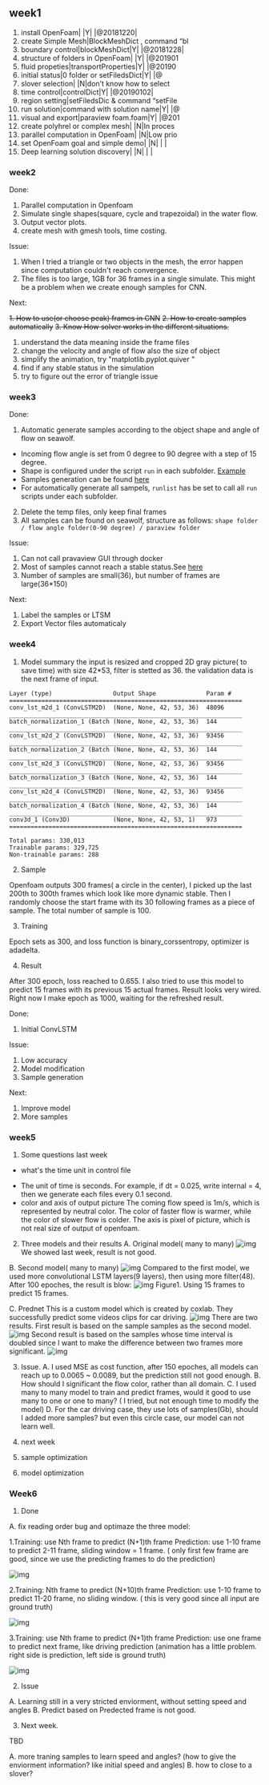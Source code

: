 ## week1
1. install OpenFoam| |Y| |@20181220| 
2. create Simple Mesh|BlockMeshDict , command “bl
3. boundary control|blockMeshDict|Y| |@20181228| 
4. structure of folders in OpenFoam| |Y| |@201901
5. fluid propeties|transportProperties|Y| |@20190
6. initial status|0 folder or setFiledsDict|Y| |@
7. slover selection| |N|don’t know how to select 
8. time control|controlDict|Y| |@20190102| 
9. region setting|setFiledsDic & command “setFile
10. run solution|command with solution name|Y| |@
11. visual and export|paraview foam.foam|Y| |@201
12. create polyhrel or complex mesh| |N|In proces
13. parallel computation in OpenFoam| |N|Low prio
14. set OpenFoam goal and simple demo| |N| | | 
15. Deep learning solution discovery| |N| | | 

### week2
Done:

1. Parallel computation in Openfoam
2. Simulate single shapes(square, cycle and trapezoidal) in the water flow.
3. Output vector plots.
4. create mesh with gmesh tools,  time costing.

Issue:

1. When I tried a triangle or two objects in the mesh, the error happen since computation couldn't reach convergence.
2. The files is too large, 1GB for 36 frames in a single simulate. This might be a problem when we create enough samples for CNN.

Next:

~~1. How to use(or choose peak) frames in CNN~~
~~2. How to create samples automatically~~
~~3. Know How solver works in the different situations.~~

1. understand the data meaning inside the frame files
2. change the velocity and angle  of flow also the size of object
3. simplify the animation, try "matplotlib.pyplot.quiver "
4. find if any stable status in the simulation
5. try to figure out the error of triangle issue

### week3
Done:
1. Automatic generate samples according to the object shape and angle of flow on seawolf.
  * Incoming flow angle is set from 0 degree to 90 degree with a step of 15 degree.
  * Shape is configured under the script `run` in each subfolder. [Example](/Samples/square_(-3%2C-3)_(3%2C-3)_(-3%2C3)_(3%2C3)_circle/run)
  * Samples generation can be found [here](/Samples)
  * For automatically generate all sampels, `runlist` has be set to call all `run` scripts under each subfolder.
2. Delete the temp files, only keep final frames
3. All samples can be found on seawolf, structure as follows:
`shape folder / flow angle folder(0-90 degree) / paraview folder`

Issue:
1. Can not call pravaview GUI through docker
2. Most of samples cannot reach a stable status.See [here](/img/square_3_3_1_45.png)
3. Number of samples are small(36), but number of frames are large(36\*150)

Next:
1. Label the samples or LTSM
2. Export Vector files automaticaly

### week4
1. Model summary
the input is resized and cropped 2D gray picture( to save time) with size 42*53, filter is stetted as  36. 
the validation data is the next frame of input. 
```
Layer (type)                 Output Shape              Param #   
=================================================================
conv_lst_m2d_1 (ConvLSTM2D)  (None, None, 42, 53, 36)  48096     
_________________________________________________________________
batch_normalization_1 (Batch (None, None, 42, 53, 36)  144       
_________________________________________________________________
conv_lst_m2d_2 (ConvLSTM2D)  (None, None, 42, 53, 36)  93456     
_________________________________________________________________
batch_normalization_2 (Batch (None, None, 42, 53, 36)  144       
_________________________________________________________________
conv_lst_m2d_3 (ConvLSTM2D)  (None, None, 42, 53, 36)  93456     
_________________________________________________________________
batch_normalization_3 (Batch (None, None, 42, 53, 36)  144       
_________________________________________________________________
conv_lst_m2d_4 (ConvLSTM2D)  (None, None, 42, 53, 36)  93456     
_________________________________________________________________
batch_normalization_4 (Batch (None, None, 42, 53, 36)  144       
_________________________________________________________________
conv3d_1 (Conv3D)            (None, None, 42, 53, 1)   973       
=================================================================

Total params: 330,013
Trainable params: 329,725
Non-trainable params: 288
```

2. Sample

Openfoam outputs 300 frames( a circle in the center), I picked up the last 200th to 300th frames  which look like more dynamic stable. Then I randomly choose the start frame with its 30 following frames as a piece of sample. The total number of sample is 100. 

3. Training

Epoch sets as 300, and loss function is binary_corssentropy, optimizer is adadelta. 

4. Result

After 300 epoch, loss reached to 0.655. I also tried to use this model to predict 15 frames with its previous 15 actual frames. Result looks very wired. Right now I make epoch as 1000, waiting for the refreshed result.

Done:

1. Initial ConvLSTM

Issue:
1. Low accuracy
2. Model modification
3. Sample generation

Next: 
1. Improve model
2. More samples

### week5
1. Some questions last week
* what's the time unit in control file
- The unit of time is seconds. For example, if dt = 0.025, write internal = 4, then we generate each files every 0.1 second. 
- color and axis of output picture
The coming flow speed is 1m/s, which is represented by neutral color. The color of faster flow is warmer, while the color of slower flow is colder. The axis is pixel of picture, which is not real size of output of openfoam.

2. Three models and their results
A. Original model( many to many)
![img](img/model1.png)
We showed last week, result is not good.

B. Second model( many to many)
![img](img/model2.png)
Compared to the first model, we used more convolutional LSTM layers(9 layers), then using more filter(48). After 100 epoches, the result is blow:
![img](img/model2.gif)
Figure1. Using 15 frames to predict 15 frames.

C. Prednet
This is a custom model which is created by coxlab. They successfully predict some videos clips for car driving. 
![img](img/model3.png)
There are two results. First result is based on the sample samples as the second model.
![img](img/model3-1.gif)
Second result is based on the samples whose time interval is doubled since I want to make the difference between two frames more significant.
![img](img/model3-2.gif)

3. Issue.
A. I used MSE as cost function, after 150 epoches, all models can reach up to 0.0065 ~ 0.0089, but the prediction still not good enough. 
B. How should I significant the flow color, rather than all domain.
C. I used many to many model to train and predict frames, would it good to use many to one or one to many? ( I tried, but not enough time to modify the model)
D. For the car driving case, they use lots of samples(Gb), should I added more samples? but even this circle case, our model can not learn well.

4. next week
1. sample optimization
2. model optimization 

### Week6
1. Done

A. fix reading order bug and optimaze the three model:

1.Training: use Nth frame to predict (N+1)th frame
Prediction: use 1-10 frame to predict 2-11 frame, sliding window = 1 frame. ( only first few frame are good, since we use the predicting frames to do the prediction)

![img](https://jie-tao.com/wp-content/uploads/2019/02/Webp.net-gifmaker-1-1.gif)

2.Training: Nth frame to predict (N+10)th frame
Prediction: use 1-10 frame to predict 11-20 frame, no sliding window. ( this is very good since all input are ground truth)

![img](https://jie-tao.com/wp-content/uploads/2019/02/Webp.net-gifmaker-1.gif)

3.Training: use Nth frame to predict (N+1)th frame
Prediction: use one frame to predict next frame, like driving prediction (animation has a little problem. right side is prediction, left side is ground truth)

![img](https://jie-tao.com/wp-content/uploads/2019/02/Webp.net-gifmaker.gif)

2. Issue

A. Learning still in a very stricted enviorment, without setting speed and angles
B. Predict based on Predected frame is not good.

3. Next week.

TBD 

A. more traning samples to learn speed and angles? (how to give the enviorment information? like initial speed and angles)
B. how to close to a slover?
